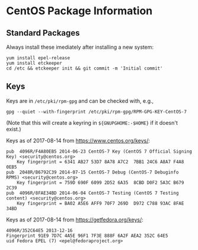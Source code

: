 CentOS Package Information
==========================

Standard Packages
-----------------

Always install these imediately after installing a new system:

    yum install epel-release
    yum install etckeeper
    cd /etc && etckeeper init && git commit -m 'Initial commit'


Keys
----

Keys are in `/etc/pki/rpm-gpg` and can be checked with, e.g.,

    gpg --quiet --with-fingerprint /etc/pki/rpm-gpg/RPM-GPG-KEY-CentOS-7

(Note that this will create a keyring in `${GNUPGHOME:-$HOME}` if it
doesn't exist.)

Keys as of 2017-08-14 from <https://www.centos.org/keys/>:

    pub  4096R/F4A80EB5 2014-06-23 CentOS-7 Key (CentOS 7 Official Signing Key) <security@centos.org>
        Key fingerprint = 6341 AB27 53D7 8A78 A7C2  7BB1 24C6 A8A7 F4A8 0EB5
    pub  2048R/B6792C39 2014-07-15 CentOS-7 Debug (CentOS-7 Debuginfo RPMS) <security@centos.org>
        Key fingerprint = 759D 690F 6099 2D52 6A35  8CBD D0F2 5A3C B679 2C39
    pub  4096R/8FAE34BD 2014-06-04 CentOS-7 Testing (CentOS 7 Testing content) <security@centos.org>
        Key fingerprint = BA02 A5E6 AFF9 70F7 269D  D972 C788 93AC 8FAE 34BD

Keys as of 2017-08-14 from <https://getfedora.org/keys/>:

    4096R/352C64E5 2013-12-16
    Fingerprint 91E9 7D7C 4A5E 96F1 7F3E 888F 6A2F AEA2 352C 64E5
    uid Fedora EPEL (7) <epel@fedoraproject.org>
